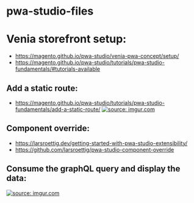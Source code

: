 # pwa-studio-files

Venia storefront setup:
=======================
- https://magento.github.io/pwa-studio/venia-pwa-concept/setup/
- https://magento.github.io/pwa-studio/tutorials/pwa-studio-fundamentals/#tutorials-available


Add a static route:
-------------------
- https://magento.github.io/pwa-studio/tutorials/pwa-studio-fundamentals/add-a-static-route/
<a href="https://imgur.com/dyrc8rA"><img src="https://i.imgur.com/dyrc8rA.png" title="source: imgur.com" /></a>

Component override:
-------------------
- https://larsroettig.dev/getting-started-with-pwa-studio-extensibility/
- https://github.com/larsroettig/pwa-studio-component-override

Consume the graphQL query and display the data:
-----------------------------------------------
<a href="https://imgur.com/vh77Lla"><img src="https://i.imgur.com/vh77Lla.png" title="source: imgur.com" /></a>
